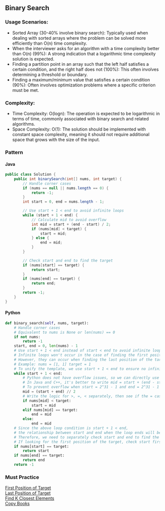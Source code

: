 ## Binary Search 
### Usage Scenarios:

-	Sorted Array (30-40% involve binary search): Typically used when dealing with sorted arrays where the problem can be solved more efficiently than O(n) time complexity.
-	When the interviewer asks for an algorithm with a time complexity better than O(n) (99%): A strong indication that a logarithmic time complexity solution is expected.
-	Finding a partition point in an array such that the left half satisfies a certain condition, and the right half does not (100%): This often involves determining a threshold or boundary.
-	Finding a maximum/minimum value that satisfies a certain condition (90%): Often involves optimization problems where a specific criterion must be met.

### Complexity:

-	Time Complexity: O(logn): The operation is expected to be logarithmic in terms of time, commonly associated with binary search and related algorithms.
-	Space Complexity: O(1): The solution should be implemented with constant space complexity, meaning it should not require additional space that grows with the size of the input.

### Pattern 
#### Java
```java
public class Solution {
    public int binarySearch(int[] nums, int target) {
        // Handle corner cases
        if (nums == null || nums.length == 0) {
            return -1;
        }
        int start = 0, end = nums.length - 1;

        // Use start + 1 < end to avoid infinite loops
        while (start + 1 < end) {
            // Calculate mid to avoid overflow
            int mid = start + (end - start) / 2;
            if (nums[mid] < target) {
                start = mid;
            } else {
                end = mid;
            }
        }

        // Check start and end to find the target
        if (nums[start] == target) {
            return start;
        }
        if (nums[end] == target) {
            return end;
        }
        return -1;
    }
}
```
#### Python 
```python
def binary_search(self, nums, target):
    # Handle corner cases
    # Equivalent to nums is None or len(nums) == 0
    if not nums:
        return -1
    start, end = 0, len(nums) - 1
    # Use start + 1 < end instead of start < end to avoid infinite loops
    # Infinite loops won't occur in the case of finding the first position of the target
    # However, they can occur when finding the last position of the target
    # Example: nums = [1, 1] target = 1
    # To unify the template, we use start + 1 < end to ensure no infinite loops
    while start + 1 < end:
        # Python does not have overflow issues, so we can directly use // 2
        # In Java and C++, it's better to write mid = start + (end - start) / 2
        # To prevent overflow when start = 2^31 - 1 and end = 2^31 - 1
        mid = (start + end) // 2
        # Write the logic for >, =, < separately, then see if the = case can be merged with other branches
        if nums[mid] < target:
            start = mid
        elif nums[mid] == target:
            end = mid
        else:
            end = mid
    # Since the above loop condition is start + 1 < end,
    # the relationship between start and end when the loop ends will be adjacent (like 1 and 2, or 3 and 4)
    # Therefore, we need to separately check start and end to find the answer
    # If looking for the first position of the target, check start first, otherwise check end first
    if nums[start] == target:
        return start
    if nums[end] == target:
        return end
    return -1
```
### Must Practice 
[First Position of Target](https://www.lintcode.com/course/90/learn/14/solution?chapterId=439&sectionId=3064&ac=true)<br>
[Last Position of Target](https://www.lintcode.com/problem/458)<br>
[Find K Closest Elements](https://www.lintcode.com/course/90/learn/460?chapterId=439&sectionId=3153&ac=true)<br>
[Copy Books](https://www.lintcode.com/course/90/learn/437?chapterId=439&sectionId=3154&ac=true)